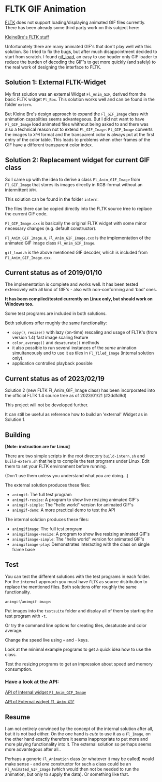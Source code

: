 # FLTK GIF Animation

[FLTK](http://www.fltk.org/) does not support loading/displaying animated GIF files
currently. There has been already some third party work on this subject here:

[KleineBre's FLTK stuff](https://ringbreak.dnd.utwente.nl/~mrjb/fltk/)

Unfortunately there are many animated GIF's that don't play well with this solution.
So I tried to fix the bugs, but after much disappointment decided to start from scratch. I found
[gif_load](https://github.com/hidefromkgb/gif_load), an easy to use header only GIF loader to reduce
the burden of decoding the GIF's to get more quickly (and safely) to the real work of designing
the interface to FLTK.

## Solution 1: External FLTK-Widget

My first solution was an external Widget `Fl_Anim_GIF`, derived from the basic FLTK widget `Fl_Box`.
This solution works well and can be found in the folder `extern`.

But Kleine Bre's design approach to expand the `Fl_GIF_Image` class with animation capabilties
seems advantegeous. But I did not want to have `Fl_GIF_Image` load animated files
whithout being asked to and there was also a technical reason not to extend `Fl_GIF_Image`:
`Fl_GIF_Image` converts the images to `XPM` format and the transparent color is always put
at the first entry of the color table. This leads to problems when other frames of the GIF
have a different transparent color index.

## Solution 2: Replacement widget for current GIF class



So I came up with the idea to derive a class `Fl_Anim_GIF_Image` from `Fl_GIF_Image` that
stores its images directly in RGB-format without an intermittent `XPM`.

This solution can be found in the folder `intern`:

The files there can be copied directly into the FLTK source tree to replace the current GIF code.

`Fl_GIF_Image.cxx` is basically the original FLTK widget with some minor necessary
changes (e.g. default constructor).

`Fl_Anim_GIF_Image.H`, `Fl_Anim_GIF_Image.cxx` is the implementation of the animated GIF
image class `Fl_Anim_GIF_Image`.

`gif_load.h` is the above mentioned GIF decoder, which is included from `Fl_Anim_GIF_Image.cxx`.

## Current status as of 2019/01/10

The implementation is complete and works well. It has been tested extensively with all kind
of GIF's - also with non-conforming and 'bad' ones.

**It has been compiled/tested currently on Linux only, but should work on Windows too.**

Some test programs are included in both solutions.

Both solutions offer roughly the same functionality:

- `copy()`, `resize()` with lazy (on-time) rescaling and usage of FLTK's
  (from version 1.4) fast image scaling feature
- `color_average()` and `desaturate()` methods
- it also possible to run several instances of the _same_ animation simultaneously
  and to use it as tiles in `Fl_Tiled_Image` (internal solution only).
- application controlled playback possible

## Current status as of 2023/02/19

Solution 2 (new FLTK Fl_Anim_GIF_Image class) has been incorporated into the
official FLTK 1.4 source tree as of 2023/01/21 (#2ddfd9d)

This project will not be developed further.

It can still be useful as reference how to build an 'external' Widget as in Solution 1.

## Building

**[Note: instruction are for Linux]**

There are two simple scripts in the root directory `build-intern.sh` and `build-extern.sh`
that help to compile the test programs under Linux. Edit them to set your FLTK environment
before running.

(Don't use them unless you understand what you are doing...)

The external solution produces these files:

- `animgif`: The full test program
- `animgif-resize`: A program to show live resizing animated GIF's
- `animgif-simple`: The "hello world" version for animated GIF's
- `animgif-demo`: A more practical demo to test the API

The internal solution produces these files:

- `animgifimage`: The full test program
- `animgifimage-resize`: A program to show live resizing animated GIF's
- `animgifimage-simple`: The "hello world" version for animated GIF's
- `animgifimage-play`: Demonstrates interacting with the class on single frame base

## Test

You can test the different solutions with the test programs in each folder.
For the `internal` approach you must have `FLTK` as source distribution to replace
the mentioned files. Both solutions offer roughly the same functionality.

`animgif`/`animgif-image`:

Put images into the `testsuite` folder and display all of them by starting
the test program with `-t`.

Or try the command line options for creating tiles, desaturate and color average.

Change the speed live using `+` and `-` keys.

Look at the minimal example programs to get a quick idea how to
use the class.

Test the resizing programs to get an impression about speed and memory consumption.

### Have a look at the API:

[API of Internal widget `Fl_Anim_GIF_Image`](https://wcout.github.io/animgifimage/animgifimage.html)


[API of External widget `Fl_Anim_GIF`](https://wcout.github.io/animgif/animgif.html)

## Resume

I am not entirely convinced by the concept of the internal solution after all, but it is
not bad either. On the one hand is _cute_ to use it as a `Fl_Image`, on the other
hand exactly therefore it seems inappropriate to put more and more playing
functionality into it. The external solution so perhaps seems more advantegous after all..

Perhaps a generic `Fl_Animation` class (or whatever it may be called)
would make sense - and _one_ constructor for such a class could be an
`Fl_Animated_GIF_Image` (which would then not be needed to run the animation,
but only to supply the data). Or something like that.
